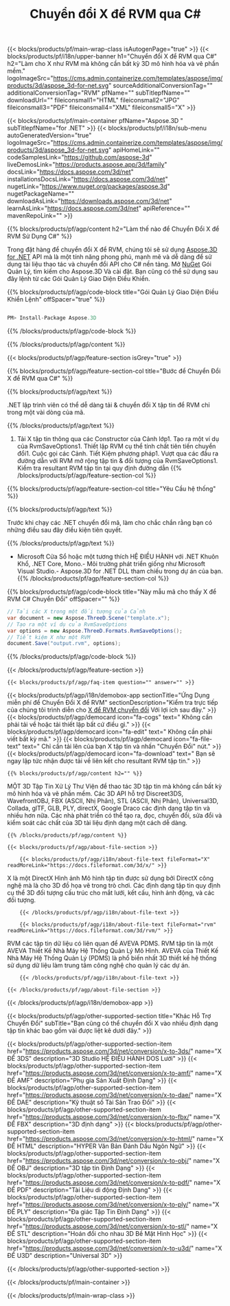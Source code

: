 ﻿---
title: Chuyển đổi X để RVM qua C# 
weight: 1170
url: /vi/net/conversion/x-to-rvm/ 
description: Mẫu mã cho X để RVM C# chuyển đổi. Sử dụng API Ví dụ mã cho hàng loạt X tập tin để RVM chuyển đổi trong vòng VB.NET, ASP .NET hoặc bất kỳ .NET dựa trên ứng dụng.
---
{{< blocks/products/pf/main-wrap-class isAutogenPage="true" >}}
{{< blocks/products/pf/i18n/upper-banner h1="Chuyển đổi X để RVM qua C#" h2="Làm cho X như RVM mà không cần bất kỳ 3D mô hình hóa và vẽ phần mềm." logoImageSrc="https://cms.admin.containerize.com/templates/aspose/img/products/3d/aspose_3d-for-net.svg" sourceAdditionalConversionTag="" additionalConversionTag="RVM" pfName="" subTitlepfName="" downloadUrl="" fileiconsmall1="HTML" fileiconsmall2="JPG" fileiconsmall3="PDF" fileiconsmall4="XML" fileiconsmall5="X" >}}

{{< blocks/products/pf/main-container pfName="Aspose.3D " subTitlepfName="for .NET" >}}
{{< blocks/products/pf/i18n/sub-menu autoGeneratedVersion="true" logoImageSrc="https://cms.admin.containerize.com/templates/aspose/img/products/3d/aspose_3d-for-net.svg" apiHomeLink="" codeSamplesLink="https://github.com/aspose-3d" liveDemosLink="https://products.aspose.app/3d/family" docsLink="https://docs.aspose.com/3d/net" installationsDocsLink="https://docs.aspose.com/3d/net" nugetLink="https://www.nuget.org/packages/aspose.3d" nugetPackageName="" downloadAsLink="https://downloads.aspose.com/3d/net" learnAsLink="https://docs.aspose.com/3d/net" apiReference="" mavenRepoLink="" >}}

{{% blocks/products/pf/agp/content h2="Làm thế nào để Chuyển Đổi X để RVM Sử Dụng C#" %}}

 Trong đặt hàng để chuyển đổi X để RVM, chúng tôi sẽ sử dụng
 [Aspose.3D for .NET](https://products.aspose.com/3d/net) 
 API mà là một tính năng phong phú, mạnh mẽ và dễ dàng để sử dụng tài liệu thao tác và chuyển đổi API cho C# nền tảng. Mở
 [NuGet](https://www.nuget.org/packages/aspose.3d) 
 Gói Quản Lý, tìm kiếm cho
 Aspose.3D 
 Và cài đặt. Bạn cũng có thể sử dụng sau đây lệnh từ các Gói Quản Lý Giao Diện Điều Khiển.

{{% blocks/products/pf/agp/code-block title="Gói Quản Lý Giao Diện Điều Khiển Lệnh" offSpacer="true" %}}

```cs

PM> Install-Package Aspose.3D


```

{{% /blocks/products/pf/agp/code-block %}}

{{% /blocks/products/pf/agp/content %}}

{{< blocks/products/pf/agp/feature-section isGrey="true" >}}

{{% blocks/products/pf/agp/feature-section-col title="Bước để Chuyển Đổi X để RVM qua C#" %}}

{{% blocks/products/pf/agp/text %}}

 .NET lập trình viên có thể dễ dàng tải & chuyển đổi X tập tin để RVM chỉ trong một vài dòng của mã.

{{% /blocks/products/pf/agp/text %}}

1. Tải X tập tin thông qua các Constructor của Cảnh lớp1. Tạo ra một ví dụ của RvmSaveOptions1. Thiết lập RVM cụ thể tính chất tiên tiến chuyển đổi1. Cuộc gọi các Cảnh. Tiết Kiệm phương pháp1. Vượt qua các đầu ra đường dẫn với RVM mở rộng tập tin & đối tượng của RvmSaveOptions1. Kiểm tra resultant RVM tập tin tại quy định đường dẫn
{{% /blocks/products/pf/agp/feature-section-col %}}

{{% blocks/products/pf/agp/feature-section-col title="Yêu Cầu hệ thống" %}}

{{% blocks/products/pf/agp/text %}}

 Trước khi chạy các .NET chuyển đổi mã, làm cho chắc chắn rằng bạn có những điều sau đây điều kiện tiên quyết.

{{% /blocks/products/pf/agp/text %}}

- Microsoft Cửa Sổ hoặc một tương thích HỆ ĐIỀU HÀNH với .NET Khuôn Khổ, .NET Core, Mono.- Môi trường phát triển giống như Microsoft Visual Studio.- Aspose.3D for .NET DLL tham chiếu trong dự án của bạn.
{{% /blocks/products/pf/agp/feature-section-col %}}

{{% blocks/products/pf/agp/code-block title="Này mẫu mã cho thấy X để RVM C# Chuyển Đổi" offSpacer="" %}}

```cs
// Tải các X trong một đối tượng của Cảnh 
var document = new Aspose.ThreeD.Scene("template.x");
// Tạo ra một ví dụ của RvmSaveOptions 
var options = new Aspose.ThreeD.Formats.RvmSaveOptions();
// Tiết kiệm X như một RVM 
document.Save("output.rvm", options); 


```

{{% /blocks/products/pf/agp/code-block %}}

{{< /blocks/products/pf/agp/feature-section >}}

    {{< blocks/products/pf/agp/faq-item question="" answer="" >}}
 

<!-- aboutfile Starts -->

{{< blocks/products/pf/agp/i18n/demobox-app sectionTitle="Ứng Dụng miễn phí để Chuyển Đổi X để RVM" sectionDescription="Kiểm tra trực tiếp của chúng tôi trình diễn cho [X để RVM chuyển đổi](https://products.aspose.app/3d/conversion/x-to-rvm) Với lợi ích sau đây." >}}
        {{< blocks/products/pf/agp/democard icon="fa-cogs" text=" Không cần phải tải về hoặc tải thiết lập bất cứ điều gì." >}}
        {{< blocks/products/pf/agp/democard icon="fa-edit" text=" Không cần phải viết bất kỳ mã." >}}
        {{< blocks/products/pf/agp/democard icon="fa-file-text" text=" Chỉ cần tải lên của bạn X tập tin và nhấn \"Chuyển Đổi\" nút." >}}
        {{< blocks/products/pf/agp/democard icon="fa-download" text=" Bạn sẽ ngay lập tức nhận được tải về liên kết cho resultant RVM tập tin." >}}

    {{% blocks/products/pf/agp/content h2="" %}}

 MỘT 3D Tập Tin Xử Lý Thư Viện để thao tác 3D tập tin mà không cần bất kỳ mô hình hóa và vẽ phần mềm. Các 3D API hỗ trợ Discreet3DS, WavefrontOBJ, FBX (ASCII, Nhị Phân), STL (ASCII, Nhị Phân), Universal3D, Collada, glTF, GLB, PLY, directX, Google Draco các định dạng tập tin và nhiều hơn nữa. Các nhà phát triển có thể tạo ra, đọc, chuyển đổi, sửa đổi và kiểm soát các chất của 3D tài liệu định dạng một cách dễ dàng.



    {{% /blocks/products/pf/agp/content %}}

    {{< blocks/products/pf/agp/about-file-section >}}

        {{< blocks/products/pf/agp/i18n/about-file-text fileFormat="X" readMoreLink="https://docs.fileformat.com/3d/x/" >}}
X là một DirectX Hình ảnh Mô hình tập tin được sử dụng bởi DirectX công nghệ mà là cho 3D đồ họa vẽ trong trò chơi. Các định dạng tập tin quy định cụ thể 3D đối tượng cấu trúc cho mắt lưới, kết cấu, hình ảnh động, và các đối tượng.

        {{< /blocks/products/pf/agp/i18n/about-file-text >}}

        {{< blocks/products/pf/agp/i18n/about-file-text fileFormat="rvm" readMoreLink="https://docs.fileformat.com/3d/rvm/" >}}
RVM các tập tin dữ liệu có liên quan để AVEVA PDMS. RVM tập tin là một AVEVA Thiết Kế Nhà Máy Hệ Thống Quản Lý Mô Hình. AVEVA của Thiết Kế Nhà Máy Hệ Thống Quản Lý (PDMS) là phổ biến nhất 3D thiết kế hệ thống sử dụng dữ liệu làm trung tâm công nghệ cho quản lý các dự án.

        {{< /blocks/products/pf/agp/i18n/about-file-text >}}

    {{< /blocks/products/pf/agp/about-file-section >}}

{{< /blocks/products/pf/agp/i18n/demobox-app >}}

<!-- aboutfile Ends -->

{{< blocks/products/pf/agp/other-supported-section title="Khác Hỗ Trợ Chuyển Đổi" subTitle="Bạn cũng có thể chuyển đổi X vào nhiều định dạng tập tin khác bao gồm vài được liệt kê dưới đây." >}}

{{< blocks/products/pf/agp/other-supported-section-item href="https://products.aspose.com/3d/net/conversion/x-to-3ds/" name="X ĐỂ 3DS" description="3D Studio HỆ ĐIỀU HÀNH DOS Lưới" >}}
{{< blocks/products/pf/agp/other-supported-section-item href="https://products.aspose.com/3d/net/conversion/x-to-amf/" name="X ĐỂ AMF" description="Phụ gia Sản Xuất Định Dạng" >}}
{{< blocks/products/pf/agp/other-supported-section-item href="https://products.aspose.com/3d/net/conversion/x-to-dae/" name="X ĐỂ DAE" description="Kỹ thuật số Tài Sản Trao Đổi" >}}
{{< blocks/products/pf/agp/other-supported-section-item href="https://products.aspose.com/3d/net/conversion/x-to-fbx/" name="X ĐỂ FBX" description="3D định dạng" >}}
{{< blocks/products/pf/agp/other-supported-section-item href="https://products.aspose.com/3d/net/conversion/x-to-html/" name="X ĐỂ HTML" description="HYPER Văn Bản Đánh Dấu Ngôn Ngữ" >}}
{{< blocks/products/pf/agp/other-supported-section-item href="https://products.aspose.com/3d/net/conversion/x-to-obj/" name="X ĐỂ OBJ" description="3D tập tin Định Dạng" >}}
{{< blocks/products/pf/agp/other-supported-section-item href="https://products.aspose.com/3d/net/conversion/x-to-pdf/" name="X ĐỂ PDF" description="Tài Liệu di động Định Dạng" >}}
{{< blocks/products/pf/agp/other-supported-section-item href="https://products.aspose.com/3d/net/conversion/x-to-ply/" name="X ĐỂ PLY" description="Đa giác Tập Tin Định Dạng" >}}
{{< blocks/products/pf/agp/other-supported-section-item href="https://products.aspose.com/3d/net/conversion/x-to-stl/" name="X ĐỂ STL" description="Hoán đổi cho nhau 3D Bề Mặt Hình Học" >}}
{{< blocks/products/pf/agp/other-supported-section-item href="https://products.aspose.com/3d/net/conversion/x-to-u3d/" name="X ĐỂ U3D" description="Universal 3D" >}}

{{< /blocks/products/pf/agp/other-supported-section >}}

{{< /blocks/products/pf/main-container >}}
    
{{< /blocks/products/pf/main-wrap-class >}}